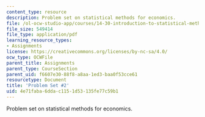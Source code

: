 ```yaml
---
content_type: resource
description: Problem set on statistical methods for economics.
file: /ol-ocw-studio-app/courses/14-30-introduction-to-statistical-methods-in-economics-spring-2009/4e71faba6ddac1151d53135fe77c59b1_MIT14_30s09_pset02.pdf
file_size: 549414
file_type: application/pdf
learning_resource_types:
- Assignments
license: https://creativecommons.org/licenses/by-nc-sa/4.0/
ocw_type: OCWFile
parent_title: Assignments
parent_type: CourseSection
parent_uid: f6607e30-88f8-a8aa-1ed3-baa0f53cce61
resourcetype: Document
title: 'Problem Set #2'
uid: 4e71faba-6dda-c115-1d53-135fe77c59b1
---
```

Problem set on statistical methods for economics.